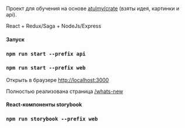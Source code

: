 Проект для обучения на основе [atulmy/crate](https://github.com/atulmy/crate) (взяты идея, картинки и api).

React + Redux/Saga + NodeJs/Express

#### Запуск

### `npm run start --prefix api`

### `npm run start --prefix web`

Открыть в браузере [http://localhost:3000](http://localhost:3000)

Полностью реализована страница [/whats-new](http://localhost:3000/whats-new)

#### React-компоненты storybook

### `npm run storybook --prefix web`
